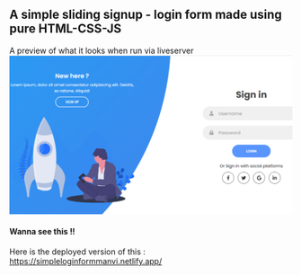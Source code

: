 ## A simple sliding signup - login form made using pure HTML-CSS-JS


A preview of what it looks when run via liveserver
![](https://github.com/manvi0308/Project-Based-Learning/blob/main/HTML-CSS%20projects/Loginform/Screenshot%20(1252).png)


#### Wanna see this !!<br>
Here is the deployed version of this :
https://simpleloginformmanvi.netlify.app/

